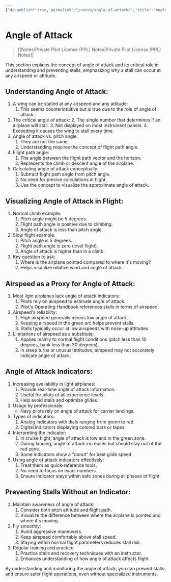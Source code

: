 ```yaml
---
{"dg-publish":true,"permalink":"/notes/angle-of-attack/","title":"Angle of Attack","tags":["aviation","classnotes"]}
---
```



# Angle of Attack
> [[Notes/Private Pilot License (PPL) Notes\|Private Pilot License (PPL) Notes]]


This section explains the concept of angle of attack and its critical role in understanding and preventing stalls, emphasizing why a stall can occur at any airspeed or attitude.

## Understanding Angle of Attack:

1. A wing can be stalled at any airspeed and any attitude:
    1. This seems counterintuitive but is true due to the role of angle of attack.
2. The critical angle of attack:
    2. The single number that determines if an airplane will stall.
    3. Not displayed on most instrument panels.
    4. Exceeding it causes the wing to stall every time.
3. Angle of attack vs. pitch angle:
    1. They are not the same.
    2. Understanding requires the concept of flight path angle.
4. Flight path angle:
    1. The angle between the flight path vector and the horizon.
    2. Represents the climb or descent angle of the airplane.
5. Calculating angle of attack conceptually:
    1. Subtract flight path angle from pitch angle.
    2. No need for precise calculations in flight.
    3. Use the concept to visualize the approximate angle of attack.

## Visualizing Angle of Attack in Flight:

1. Normal climb example:
    1. Pitch angle might be 5 degrees.
    2. Flight path angle is positive due to climbing.
    3. Angle of attack is less than pitch angle.
2. Slow flight example:
    1. Pitch angle is 5 degrees.
    2. Flight path angle is zero (level flight).
    3. Angle of attack is higher than in a climb.
3. Key question to ask:
    1. Where is the airplane pointed compared to where it's moving?
    2. Helps visualize relative wind and angle of attack.

## Airspeed as a Proxy for Angle of Attack:

1. Most light airplanes lack angle of attack indicators:
    1. Pilots rely on airspeed to estimate angle of attack.
    2. Pilot's Operating Handbook references stalls in terms of airspeed.
2. Airspeed's reliability:
    1. High airspeed generally means low angle of attack.
    2. Keeping airspeed in the green arc helps prevent stalls.
    3. Stalls typically occur at low airspeeds with nose-up attitudes.
3. Limitations of airspeed as a substitute:
    1. Applies mainly to normal flight conditions (pitch less than 10 degrees, bank less than 30 degrees).
    2. In steep turns or unusual attitudes, airspeed may not accurately indicate angle of attack.

## Angle of Attack Indicators:

1. Increasing availability in light airplanes:
    1. Provide real-time angle of attack information.
    2. Useful for pilots of all experience levels.
    3. Help avoid stalls and optimize glides.
2. Usage by professionals:
	- Navy pilots rely on angle of attack for carrier landings.
3. Types of indicators:
    1. Analog indicators with dials ranging from green to red.
    2. Digital indicators displaying colored bars or tapes.
4. Interpreting the indicator:
    1. In cruise flight, angle of attack is low and in the green zone.
    2. During landing, angle of attack increases but should stay out of the red zone.
    3. Some indicators show a "donut" for best glide speed.
5. Using angle of attack indicators effectively:
    1. Treat them as quick-reference tools.
    2. No need to focus on exact numbers.
    3. Ensure indicator stays within safe zones during all phases of flight.

## Preventing Stalls Without an Indicator:

1. Maintain awareness of angle of attack:
    1. Consider both pitch attitude and flight path.
    2. Visualize the difference between where the airplane is pointed and where it's moving.
2. Fly smoothly:
    1. Avoid aggressive maneuvers.
    2. Keep airspeed comfortably above stall speed.
    3. Staying within normal flight parameters reduces stall risk.
3. Regular training and practice:
    1. Practice stalls and recovery techniques with an instructor.
    2. Enhances understanding of how angle of attack affects flight.

By understanding and monitoring the angle of attack, you can prevent stalls and ensure safer flight operations, even without specialized instruments.